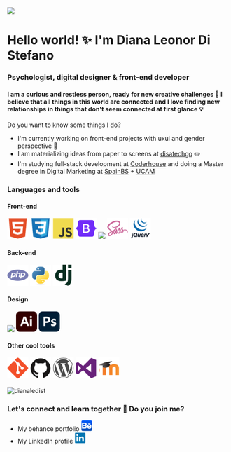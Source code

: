 <img src="https://media-exp1.licdn.com/dms/image/C4E16AQEYggI8MkIwzA/profile-displaybackgroundimage-shrink_350_1400/0?e=1610582400&v=beta&t=kzId1tHVNQ25TZxjlEQbHrkc55AgXkrYYHJb0mc9n-s">

# Hello world! ✨ I'm Diana Leonor Di Stefano
### Psychologist, digital designer & front-end developer

#### I am a curious and restless person, ready for new creative challenges 🚀 I believe that all things in this world are connected and I love finding new relationships in things that don't seem connected at first glance 💡


Do you want to know some things I do?

* I'm currently working on front-end projects with uxui and gender perspective 🥰
* I am materializing ideas from paper to screens at [disatechgo](https://disatechgo.com/) ✏️
* I'm studying full-stack development at [Coderhouse](https://www.coderhouse.com/) and doing a Master degree in Digital Marketing at [SpainBS](https://www.spainbs.com/) + [UCAM](https://www.ucam.edu/)

### Languages and tools
#### Front-end
[<img src="https://github.com/devicons/devicon/blob/master/icons/html5/html5-plain.svg" width="48">](https://developer.mozilla.org/es/docs/HTML/HTML5) [<img src="https://github.com/devicons/devicon/blob/master/icons/css3/css3-original.svg" width="48">](https://www.w3schools.com/css/) [<img src="https://github.com/devicons/devicon/blob/master/icons/javascript/javascript-original.svg" width="48">](https://developer.mozilla.org/es/docs/Learn/JavaScript/First_steps/Qu%C3%A9_es_JavaScript) [<img src="https://github.com/devicons/devicon/blob/master/icons/bootstrap/bootstrap-plain.svg" width="48">](https://getbootstrap.com/) [<img src="https://encrypted-tbn0.gstatic.com/images?q=tbn%3AANd9GcTSDKn3vA2YUbXzN0ZC3gALWJ08gJN-Drl15w&usqp=CAU" width="48">](https://tailwindcss.com/)  [<img src="https://github.com/devicons/devicon/blob/master/icons/sass/sass-original.svg" width="48">](https://sass-lang.com/) [<img src="https://github.com/devicons/devicon/blob/master/icons/jquery/jquery-original-wordmark.svg" width="48">](https://jquery.com/) 
#### Back-end
[<img src="https://github.com/devicons/devicon/blob/master/icons/php/php-plain.svg" width="48">](https://www.php.net/) [<img src="https://github.com/devicons/devicon/blob/master/icons/python/python-original.svg" width="48">](https://www.python.org/) [<img src="https://github.com/devicons/devicon/blob/master/icons/django/django-plain.svg" width="48">](https://www.djangoproject.com/) 
#### Design 
[<img src="https://upload.wikimedia.org/wikipedia/commons/thumb/3/33/Figma-logo.svg/330px-Figma-logo.svg.png" width="30">](https://www.figma.com/)  [<img src="https://github.com/devicons/devicon/blob/master/icons/illustrator/illustrator-plain.svg" width="48">](https://www.adobe.com/es/products/illustrator.html)  [<img src="https://github.com/devicons/devicon/blob/master/icons/photoshop/photoshop-plain.svg" width="48">](https://www.adobe.com/es/products/photoshop.html)
#### Other cool tools
[<img src="https://github.com/devicons/devicon/blob/master/icons/git/git-original.svg" width="48">](https://git-scm.com/)  [<img src="https://github.com/devicons/devicon/blob/master/icons/github/github-original.svg" width="48">](https://github.com/) [<img src="https://github.com/devicons/devicon/blob/master/icons/wordpress/wordpress-plain.svg" width="48">](https://es.wordpress.org/)  [<img src="https://github.com/devicons/devicon/blob/master/icons/visualstudio/visualstudio-plain.svg" width="48">](https://code.visualstudio.com/) [<img src="https://github.com/devicons/devicon/blob/master/icons/moodle/moodle-original.svg" width="48">](https://moodle.org/?lang=es)

<p><img align="center" src="https://github-readme-stats.vercel.app/api/top-langs?username=dianaledist&show_icons=true&locale=en&layout=compact" alt="dianaledist" /></p>

### Let's connect and learn together 💜 Do you join me?
* My behance portfolio [<img src="https://github.com/devicons/devicon/blob/master/icons/behance/behance-original.svg" width="25">](https://www.behance.net/dianaledist)
* My LinkedIn profile [<img src="https://github.com/devicons/devicon/blob/master/icons/linkedin/linkedin-original.svg" width="25">](https://www.linkedin.com/in/dianadistefano/)
<!--
**dianaledist/dianaledist** is a ✨ _special_ ✨ repository because its `README.md` (this file) appears on your GitHub profile.

Here are some ideas to get you started:

- 🔭 I’m currently working on ...
- 🌱 I’m currently learning ...
- 👯 I’m looking to collaborate on ...
- 🤔 I’m looking for help with ...
- 💬 Ask me about ...
- 📫 How to reach me: ...
- 😄 Pronouns: ...
- ⚡ Fun fact: ...
-->
